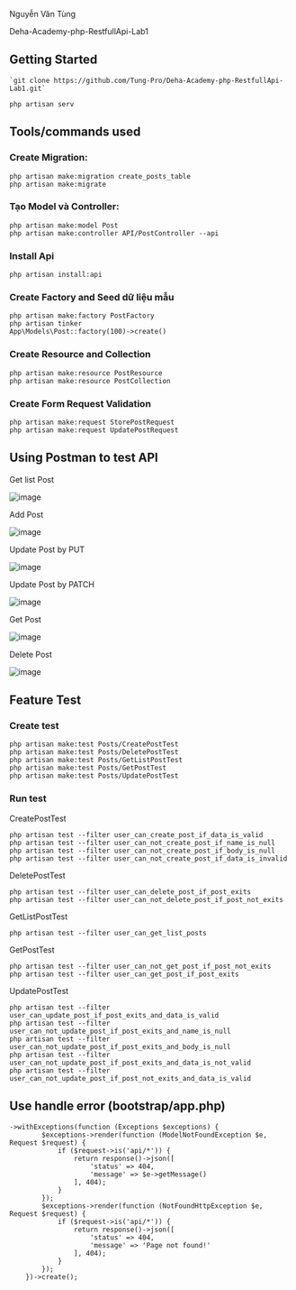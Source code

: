 Nguyễn Văn Tùng

Deha-Academy-php-RestfullApi-Lab1

## Getting Started
    `git clone https://github.com/Tung-Pro/Deha-Academy-php-RestfullApi-Lab1.git` 

    php artisan serv

## Tools/commands used

### Create Migration:

    php artisan make:migration create_posts_table
    php artisan make:migrate

### Tạo Model và Controller:

    php artisan make:model Post
    php artisan make:controller API/PostController --api

### Install Api

    php artisan install:api

### Create Factory and Seed dữ liệu mẫu

    php artisan make:factory PostFactory
    php artisan tinker
    App\Models\Post::factory(100)->create()

### Create Resource and Collection

    php artisan make:resource PostResource
    php artisan make:resource PostCollection

### Create Form Request Validation

    php artisan make:request StorePostRequest
    php artisan make:request UpdatePostRequest
    

## Using Postman to test API

Get list Post

![image](https://github.com/user-attachments/assets/2ffd4bc2-5bfc-41ab-82e2-3f2dd939f95c)

Add Post

![image](https://github.com/user-attachments/assets/c8624543-b509-43f0-9369-b93cca9f69e8)

Update Post by PUT

![image](https://github.com/user-attachments/assets/6d5dff00-dd74-4907-b630-b42dafcc078a)

Update Post by PATCH

![image](https://github.com/user-attachments/assets/1b26c389-a36f-463f-9fa0-eb471d0aa1f2)

Get Post

![image](https://github.com/user-attachments/assets/7b24bd68-280d-48dd-846f-30397dcd69ca)

Delete Post

![image](https://github.com/user-attachments/assets/eefce8b5-a27e-4651-a03c-57ba906ca071)

## Feature Test

### Create test

    php artisan make:test Posts/CreatePostTest
    php artisan make:test Posts/DeletePostTest
    php artisan make:test Posts/GetListPostTest
    php artisan make:test Posts/GetPostTest
    php artisan make:test Posts/UpdatePostTest

### Run test

CreatePostTest

    php artisan test --filter user_can_create_post_if_data_is_valid
    php artisan test --filter user_can_not_create_post_if_name_is_null
    php artisan test --filter user_can_not_create_post_if_body_is_null
    php artisan test --filter user_can_not_create_post_if_data_is_invalid

DeletePostTest

    php artisan test --filter user_can_delete_post_if_post_exits
    php artisan test --filter user_can_not_delete_post_if_post_not_exits

GetListPostTest

    php artisan test --filter user_can_get_list_posts
    
GetPostTest

    php artisan test --filter user_can_not_get_post_if_post_not_exits
    php artisan test --filter user_can_get_post_if_post_exits
    
UpdatePostTest

    php artisan test --filter user_can_update_post_if_post_exits_and_data_is_valid
    php artisan test --filter user_can_not_update_post_if_post_exits_and_name_is_null
    php artisan test --filter user_can_not_update_post_if_post_exits_and_body_is_null
    php artisan test --filter user_can_not_update_post_if_post_exits_and_data_is_not_valid
    php artisan test --filter user_can_not_update_post_if_post_not_exits_and_data_is_valid

## Use handle error (bootstrap/app.php)
    ->withExceptions(function (Exceptions $exceptions) {
            $exceptions->render(function (ModelNotFoundException $e, Request $request) {
                if ($request->is('api/*')) {
                    return response()->json([
                        'status' => 404,
                        'message' => $e->getMessage()
                    ], 404);
                }
            });
            $exceptions->render(function (NotFoundHttpException $e, Request $request) {
                if ($request->is('api/*')) {
                    return response()->json([
                        'status' => 404,
                        'message' => 'Page not found!'
                    ], 404);
                }
            });
        })->create();
